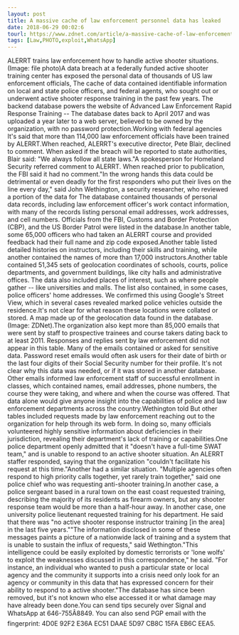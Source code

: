 ```yaml
---
layout: post
title: A massive cache of law enforcement personnel data has leaked
date: 2018-06-29 00:02:6
tourl: https://www.zdnet.com/article/a-massive-cache-of-law-enforcement-personnel-data-has-leaked/
tags: [Law,PHOTO,exploit,WhatsApp]
---
```

ALERRT trains law enforcement how to handle active shooter situations. (Image: file photo)A data breach at a federally funded active shooter training center has exposed the personal data of thousands of US law enforcement officials, The cache of data contained identifiable information on local and state police officers, and federal agents, who sought out or underwent active shooter response training in the past few years. The backend database powers the website of Advanced Law Enforcement Rapid Response Training -- The database dates back to April 2017 and was uploaded a year later to a web server, believed to be owned by the organization, with no password protection.Working with federal agencies It's said that more than 114,000 law enforcement officials have been trained by ALERRT.When reached, ALERRT's executive director, Pete Blair, declined to comment. When asked if the breach will be reported to state authorities, Blair said: "We always follow all state laws."A spokesperson for Homeland Security referred comment to ALERRT. When reached prior to publication, the FBI said it had no comment."In the wrong hands this data could be detrimental or even deadly for the first responders who put their lives on the line every day," said John Wethington, a security researcher, who reviewed a portion of the data for The database contained thousands of personal data records, including law enforcement officer's work contact information, with many of the records listing personal email addresses, work addresses, and cell numbers. Officials from the FBI, Customs and Border Protection (CBP), and the US Border Patrol were listed in the database.In another table, some 65,000 officers who had taken an ALERRT course and provided feedback had their full name and zip code exposed.Another table listed detailed histories on instructors, including their skills and training, while another contained the names of more than 17,000 instructors.Another table contained 51,345 sets of geolocation coordinates of schools, courts, police departments, and government buildings, like city halls and administrative offices. The data also included places of interest, such as where people gather -- like universities and malls. The list also contained, in some cases, police officers' home addresses. We confirmed this using Google's Street View, which in several cases revealed marked police vehicles outside the residence.It's not clear for what reason these locations were collated or stored. A map made up of the geolocation data found in the database. (Image: ZDNet).The organization also kept more than 85,000 emails that were sent by staff to prospective trainees and course takers dating back to at least 2011. Responses and replies sent by law enforcement did not appear in this table. Many of the emails contained or asked for sensitive data. Password reset emails would often ask users for their date of birth or the last four digits of their Social Security number for their profile. It's not clear why this data was needed, or if it was stored in another database. Other emails informed law enforcement staff of successful enrollment in classes, which contained names, email addresses, phone numbers, the course they were taking, and where and when the course was offered. That data alone would give anyone insight into the capabilities of police and law enforcement departments across the country.Wethington told But other tables included requests made by law enforcement reaching out to the organization for help through its web form. In doing so, many officials volunteered highly sensitive information about deficiencies in their jurisdiction, revealing their department's lack of training or capabilities.One police department openly admitted that it "doesn't have a full-time SWAT team," and is unable to respond to an active shooter situation. An ALERRT staffer responded, saying that the organization "couldn't facilitate his request at this time."Another had a similar situation. "Multiple agencies often respond to high priority calls together, yet rarely train together," said one police chief who was requesting anti-shooter training.In another case, a police sergeant based in a rural town on the east coast requested training, describing the majority of its residents as firearm owners, but any shooter response team would be more than a half-hour away. In another case, one university police lieutenant requested training for his department. He said that there was "no active shooter response instructor training [in the area] in the last five years.""The information disclosed in some of these messages paints a picture of a nationwide lack of training and a system that is unable to sustain the influx of requests," said Wethington."This intelligence could be easily exploited by domestic terrorists or 'lone wolfs' to exploit the weaknesses discussed in this correspondence," he said. "For instance, an individual who wanted to push a particular state or local agency and the community it supports into a crisis need only look for an agency or community in this data that has expressed concern for their ability to respond to a active shooter."The database has since been removed, but it's not known who else accessed it or what damage may have already been done.You can send tips securely over Signal and WhatsApp at 646-755Â8849. You can also send PGP email with the fingerprint: 4D0E 92F2 E36A EC51 DAAE 5D97 CB8C 15FA EB6C EEA5.